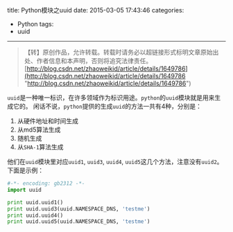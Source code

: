 title: Python模块之uuid
date: 2015-03-05 17:43:46
categories:
- Python
tags:
- uuid
---
>【转】原创作品，允许转载。转载时请务必以超链接形式标明文章原始出处、作者信息和本声明，否则将追究法律责任。
>[http://blog.csdn.net/zhaoweikid/article/details/1649786](http://blog.csdn.net/zhaoweikid/article/details/1649786 "http://blog.csdn.net/zhaoweikid/article/details/1649786")

`uuid`是一种唯一标识，在许多领域作为标识用途。`python`的`uuid`模块就是用来生成它的。
闲话不说，`python`提供的生成`uuid`的方法一共有4种，分别是：

1. 从硬件地址和时间生成
2. 从md5算法生成
3. 随机生成
4. 从`SHA-1`算法生成

他们在`uuid`模块里对应`uuid1`, `uuid3`, `uuid4`, `uuid5`这几个方法，注意没有`uuid2`。
下面是示例：
```python
#-*- encoding: gb2312 -*-
import uuid

print uuid.uuid1()
print uuid.uuid3(uuid.NAMESPACE_DNS, 'testme')
print uuid.uuid4()
print uuid.uuid5(uuid.NAMESPACE_DNS, 'testme')
```
